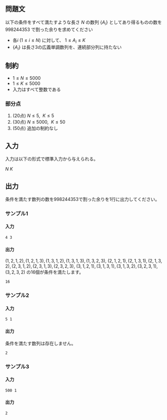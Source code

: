 ## 問題文

以下の条件をすべて満たすような長さ $N$ の数列 $\{A_i\}$ としてあり得るものの数を $998244353$ で割った余りを求めてください

- 各$i~(1 \leq i \leq N)$ に対して、 $1 \le A_i \le K$
- $\{A_i\}$ は長さ3の広義単調数列を、連続部分列に持たない


## 制約

- $1 \leq N \leq 5000$
- $1 \leq K \leq 5000$
- 入力はすべて整数である

### 部分点

1. (20点) $N \leq 5,~~ K \leq 5$
1. (30点) $N \leq 5000,~~K \leq 50$
1. (50点) 追加の制約なし

## 入力

入力は以下の形式で標準入力から与えられる。
<div class="code-math">

$N$ $K$

</div>

## 出力

条件を満たす数列の数を998244353で割った余りを1行に出力してください。

### サンプル1
#### 入力
```
4 3
```

#### 出力

$(1, 2, 1, 2), (1, 2, 1, 3), (1, 3, 1, 2), (1, 3, 1, 3), (1, 3, 2, 3),$
$(2, 1, 2, 1), (2, 1, 3, 1), (2, 1, 3, 2), (2, 3, 1, 2), (2, 3, 1, 3), (2, 3, 2, 3),$
$(3, 1, 2, 1), (3, 1, 3, 1), (3, 1, 3, 2), (3, 2, 3, 1), (3, 2, 3, 2)$
の16個が条件を満たします。

```
16
```

### サンプル2
#### 入力
```
5 1
```
#### 出力

条件を満たす数列は存在しません。

```
2
```

### サンプル3
#### 入力
```
500 1
```

#### 出力
```
2
```
